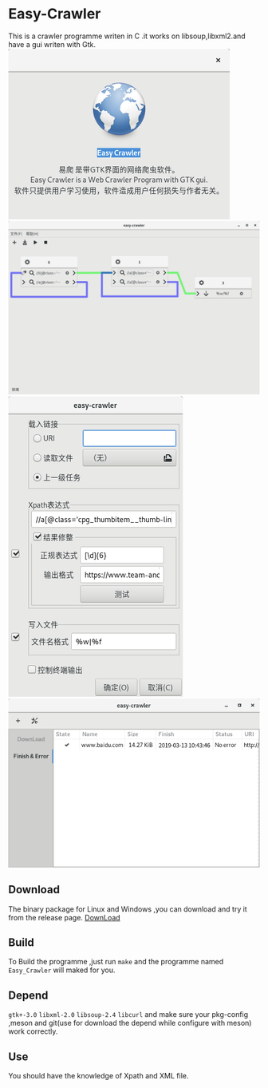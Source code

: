 Easy-Crawler
============
This is a crawler programme writen in C .it works on libsoup,libxml2.and have a gui writen with Gtk.
![](https://github.com/macos2/Easy-Crawler/blob/master/about.png)
![](https://github.com/macos2/Easy-Crawler/blob/master/screenshoot-2.png)
![](https://github.com/macos2/Easy-Crawler/blob/master/screenshoot-1.png)
![](https://github.com/macos2/Easy-Crawler/blob/master/screenshoot-3.png)

Download
-------
The binary package for Linux and Windows ,you can download and try it from the release page.
[DownLoad](https://github.com/macos2/Easy-Crawler/releases)


Build 
-----
To Build the programme ,just run `make` and the programme named `Easy_Crawler` will maked for you.

Depend
------
`gtk+-3.0` `libxml-2.0` `libsoup-2.4` `libcurl`
and make sure your pkg-config ,meson and git(use for download the depend while configure with meson) work correctly.


Use
-----
You should have the knowledge of Xpath and XML file.

